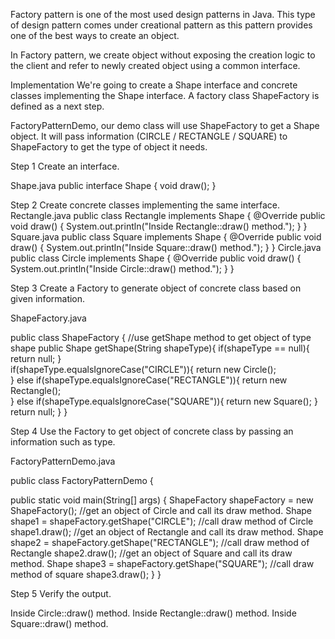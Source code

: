 Factory pattern is one of the most used design patterns in Java. This type of design pattern comes under creational pattern as this pattern provides one of the best ways to create an object.

In Factory pattern, we create object without exposing the creation logic to the client and refer to newly created object using a common interface.

Implementation
We're going to create a Shape interface and concrete classes implementing the Shape interface. A factory class ShapeFactory is defined as a next step.

FactoryPatternDemo, our demo class will use ShapeFactory to get a Shape object. It will pass information (CIRCLE / RECTANGLE / SQUARE) to ShapeFactory to get the type of object it needs.


Step 1
Create an interface.

Shape.java
public interface Shape {
   void draw();
}

Step 2
Create concrete classes implementing the same interface.
Rectangle.java
public class Rectangle implements Shape {
   @Override
   public void draw() {
      System.out.println("Inside Rectangle::draw() method.");
   }
}
Square.java
public class Square implements Shape {
   @Override
   public void draw() {
      System.out.println("Inside Square::draw() method.");
   }
}
Circle.java
public class Circle implements Shape {
   @Override
   public void draw() {
      System.out.println("Inside Circle::draw() method.");
      }
      }

Step 3
Create a Factory to generate object of concrete class based on given information.

ShapeFactory.java

public class ShapeFactory {	
   //use getShape method to get object of type shape 
   public Shape getShape(String shapeType){
      if(shapeType == null){
         return null;
      }		
      if(shapeType.equalsIgnoreCase("CIRCLE")){
      return new Circle();         
	 } else if(shapeType.equalsIgnoreCase("RECTANGLE")){
         return new Rectangle();         
      } else if(shapeType.equalsIgnoreCase("SQUARE")){
         return new Square();
      }      
      return null;
      }
      }
      
Step 4
Use the Factory to get object of concrete class by passing an information such as type.

FactoryPatternDemo.java

public class FactoryPatternDemo {

   public static void main(String[] args) {
      ShapeFactory shapeFactory = new ShapeFactory();
      //get an object of Circle and call its draw method.
      Shape shape1 = shapeFactory.getShape("CIRCLE");
      //call draw method of Circle
      shape1.draw();
      //get an object of Rectangle and call its draw method.
      Shape shape2 = shapeFactory.getShape("RECTANGLE");
      //call draw method of Rectangle
      shape2.draw();
      //get an object of Square and call its draw method.
      Shape shape3 = shapeFactory.getShape("SQUARE");
      //call draw method of square
      shape3.draw();
   }
}

Step 5
Verify the output.

Inside Circle::draw() method.
Inside Rectangle::draw() method.
Inside Square::draw() method.
